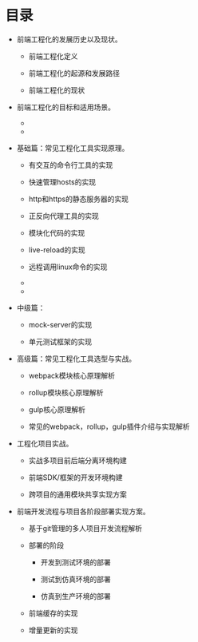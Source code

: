 # 目录

* 前端工程化的发展历史以及现状。

  * 前端工程化定义

  * 前端工程化的起源和发展路径

  * 前端工程化的现状

* 前端工程化的目标和适用场景。

  * 
  * 

* 基础篇：常见工程化工具实现原理。

  * 有交互的命令行工具的实现

  * 快速管理hosts的实现

  * http和https的静态服务器的实现

  * 正反向代理工具的实现

  * 模块化代码的实现

  * live-reload的实现

  * 远程调用linux命令的实现

  * 
  * 

* 中级篇：

  * mock-server的实现

  * 单元测试框架的实现

* 高级篇：常见工程化工具选型与实战。

  * webpack模块核心原理解析

  * rollup模块核心原理解析

  * gulp核心原理解析

  * 常见的webpack，rollup，gulp插件介绍与实现解析

* 工程化项目实战。

  * 实战多项目前后端分离环境构建

  * 前端SDK/框架的开发环境构建

  * 跨项目的通用模块共享实现方案

* 前端开发流程与项目各阶段部署实现方案。

  * 基于git管理的多人项目开发流程解析

  * 部署的阶段

    * 开发到测试环境的部署

    * 测试到仿真环境的部署

    * 仿真到生产环境的部署

  * 前端缓存的实现

  * 增量更新的实现



